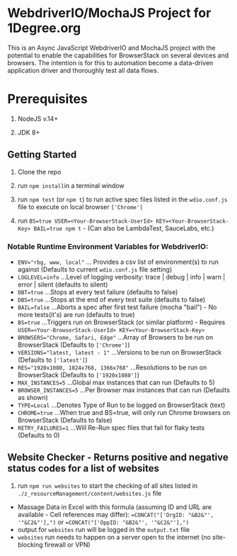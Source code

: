 # WebdriverIO/MochaJS Project for 1Degree.org

This is an Async JavaScript WebdriverIO and MochaJS project with the potential to enable the capabilities for BrowserStack on several devices and browsers. The intention is for this to automation become a data-driven application driver and thoroughly test all data flows.

# Prerequisites

1.  NodeJS v.14+

2.  JDK 8+

## Getting Started

1.  Clone the repo

2.  run `npm install`in a terminal window

3.  run `npm test` (or `npm t`) to run active spec files listed in the `wdio.conf.js` file to execute on local browser `['Chrome']`

4.  run `BS=true USER=<Your-BrowserStack-UserId> KEY=<Your-BrowserStack-Key> BAIL=true npm t` - (Can also be LambdaTest, SauceLabs, etc.)

### Notable Runtime Environment Variables for WebdriverIO:

- `ENV="rbg, www, local"` ... Provides a csv list of environment(s) to run against (Defaults to current `wdio.conf.js` file setting)
- `LOGLEVEL=info` ...Level of logging verbosity: trace | debug | info | warn | error | silent (defaults to silent)
- `DBT=true` ...Stops at every test failure (defaults to false)
- `DBS=true` ...Stops at the end of every test suite (defaults to false)
- `BAIL=false` ...Aborts a spec after first test failure (mocha "bail") - No more tests(it's) are run (defaults to true)
- `BS=true` ...Triggers run on BrowserStack (or similar platform) - Requires `USER=<Your-BrowserStack-UserId> KEY=<Your-BrowserStack-Key>`
- `BROWSERS="Chrome, Safari, Edge"` ...Array of Browsers to be run on BrowserStack (Defaults to `['Chrome']`)
- `VERSIONS="latest, latest - 1"` ...Versions to be run on BrowserStack (Defaults to `['latest']`)
- `RES="1920x1080, 1024x768, 1366x768"` ...Resolutions to be run on BrowserStack (Defaults to `['1920x1080']`)
- `MAX_INSTANCES=5` ...Global max instances that can run (Defaults to 5)
- `BROWSER_INSTANCES=5` ...Per Browser max instances that can run (Defaults as shown)
- `TYPE=Local` ...Denotes Type of Run to be logged on BrowserStack (text)
- `CHROME=true` ...When true and BS=true, will only run Chrome browsers on BrowserStack (Defaults to false)
- `RETRY_FAILURES=1` ...Will Re-Run spec files that fail for flaky tests (Defaults to 0)

## Website Checker - Returns positive and negative status codes for a list of websites

1.  run `npm run websites` to start the checking of all sites listed in `./z_resourceManagement/content/websites.js` file

- Massage Data in Excel with this formula (assuming ID and URL are available - Cell references may differ): `=CONCAT("['OrgID: "&B2&"', '"&C2&"'],")` or `=CONCAT("['OppID: "&B2&"', '"&C2&"'],")`
- output for `websites` run will be logged in the `output.txt` file
- `websites` run needs to happen on a server open to the internet (no site-blocking firewall or VPN)
